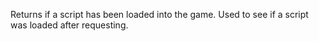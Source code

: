 Returns if a script has been loaded into the game. Used to see if a script was loaded after requesting.